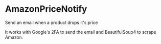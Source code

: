 # AmazonPriceNotify
Send an email when a product drops it's price

It works with Google's 2FA to send the email and BeautifulSoup4 to scrape Amazon.
